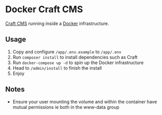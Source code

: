 # Docker Craft CMS

[Craft CMS](https://craftcms.com/) running inside a [Docker](https://www.docker.com/) infrastructure.

## Usage

1. Copy and configure `/app/.env.example` to `/app/.env`
2. Run `composer install` to install dependencies such as Craft
3. Run `docker-compose up -d` to spin up the Docker infrastructure
4. Head to `/admin/install` to finish the install
5. Enjoy

## Notes

* Ensure your user mounting the volume and within the container have mutual permissions ie both in the www-data group